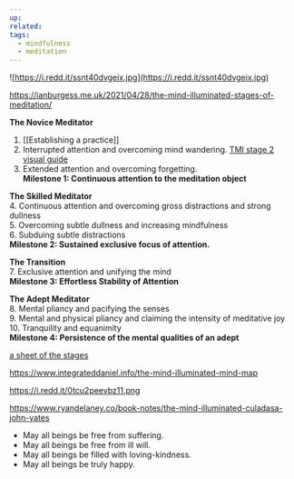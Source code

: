 ```yaml
---
up: 
related: 
tags:
  - mindfulness
  - meditation
---
```



![https://i.redd.it/ssnt40dvgeix.jpg](https://i.redd.it/ssnt40dvgeix.jpg)

https://ianburgess.me.uk/2021/04/28/the-mind-illuminated-stages-of-meditation/

**The Novice Meditator**  
1. [[Establishing a practice]]
2. Interrupted attention and overcoming mind wandering. [TMI stage 2 visual guide](https://i.redd.it/0tcu2peevbz11.png)
3. Extended attention and overcoming forgetting.  
**Milestone 1: Continuous attention to the meditation object**

**The Skilled Meditator**  
4. Continuous attention and overcoming gross distractions and strong dullness  
5. Overcoming subtle dullness and increasing mindfulness  
6. Subduing subtle distractions  
**Milestone 2: Sustained exclusive focus of attention.**

**The Transition**  
7. Exclusive attention and unifying the mind  
**Milestone 3: Effortless Stability of Attention**

**The Adept Meditator**  
8. Mental pliancy and pacifying the senses  
9. Mental and physical pliancy and claiming the intensity of meditative joy  
10. Tranquility and equanimity  
**Milestone 4: Persistence of the mental qualities of an adept**



[a sheet of the stages ](https://docs.google.com/spreadsheets/d/1I9i4eIJicQhZRR7-JE6zYUdZ86Up9NoqPQeYTzdsKLE/htmlview)


https://www.integrateddaniel.info/the-mind-illuminated-mind-map

https://i.redd.it/0tcu2peevbz11.png

https://www.ryandelaney.co/book-notes/the-mind-illuminated-culadasa-john-yates


-   May all beings be free from suffering.
-   May all beings be free from ill will.
-   May all beings be filled with loving-kindness.
-   May all beings be truly happy.
